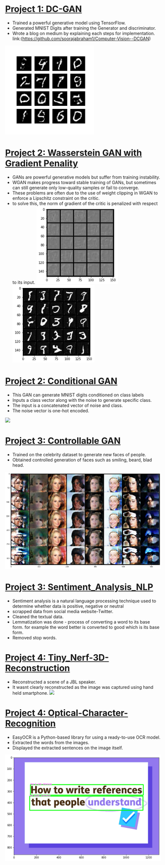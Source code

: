 
# [Project 1: DC-GAN](https://github.com/soorajabraham1/Computer-Vision--DCGAN) 
* Trained a powerful generative model using TensorFlow. 
* Generated MNIST Digits after training the Generator and discriminator. 
* Wrote a blog on medium by explaining each steps for implementation. link:(https://github.com/soorajabraham1/Computer-Vision--DCGAN) 


![](/images/mnist.png)

# [Project 2: Wasserstein GAN with Gradient Penality](https://github.com/soorajabraham1/Computer-Vision--DCGAN) 
* GANs are powerful generative models but suffer from training instability.
* WGAN makes progress toward stable training of GANs, but sometimes can still generate only low-quality samples or fail to converge.
* These problems are often due to the use of weight clipping in WGAN to enforce a Lipschitz constraint on the critic.
* to solve this, the norm of gradient of the critic is penalized with respect to its input.
![](/images/W-GAN_epoch_1.png)
![](/images/W-GAN_epoch_85.png)

# [Project 2: Conditional GAN](https://github.com/PlayingNumbers/ball_image_classifier) 
* This GAN can generate MNIST digits conditioned on class labels
* Inputs a class vector along with the noise to generate specific class. 
* The input is a concatenated vector of noise and class. 
* The noise vector is one-hot encoded.

![](/images/matrix_results.png)


# [Project 3: Controllable GAN](https://github.com/PlayingNumbers/ball_image_classifier) 
* Trained on the celebrity dataset to generate new faces of people. 
* Obtained controlled generation of faces such as smiling, beard, blad head.

![](/images/controllable_generation.png)


# [Project 3: Sentiment_Analysis_NLP](https://github.com/PlayingNumbers/ball_image_classifier) 
* Sentiment analysis is a natural language processing technique used to determine whether data is positive, negative or neutral
* scrapped data from social media website-Twitter.
* Cleaned the textual data.
* Lemmatization was done - process of converting a word to its base form. for example the word better is converted to good which is its base form.
* Removed stop words.

# [Project 4: Tiny_Nerf-3D-Reconstruction](https://github.com/soorajabraham1/Tiny_Nerf-3D-Reconstruction) 
* Reconstructed a scene of a JBL speaker.
* It wasnt clearly reconstructed as the image was captured using hand held smartphone.
![](/images/JBL.gif)

# [Project 4: Optical-Character-Recognition](https://github.com/soorajabraham1/Optical-Character-Recognition-with-EasyOCR-PyTorch) 
* EasyOCR is a Python-based library for using a ready-to-use OCR model.
* Extracted the words from the images.
* Displayed the extracted sentences on the image itself.

![](/images/ocr.png)

